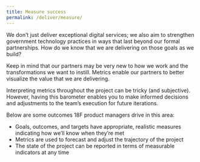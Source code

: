 ```yaml
---
title: Measure success
permalink: /deliver/measure/
---
```

We don’t just deliver exceptional digital services; we also aim to strengthen government technology practices in ways that last beyond our formal partnerships. How do we know that we are delivering on those goals as we build?

Keep in mind that our partners may be very new to how we work and the transformations we want to instill. Metrics enable our partners to better visualize the value that we are delivering. 

Interpreting metrics throughout the project can be tricky (and subjective). However, having this barometer enables you to make informed decisions and adjustments to the team’s execution for future iterations.

Below are some outcomes 18F product managers drive in this area:

- Goals, outcomes, and targets have appropriate, realistic measures indicating how we’ll know when they’re met
- Metrics are used to forecast and adjust the trajectory of the project
- The state of the project can be reported in terms of measurable indicators at any time
